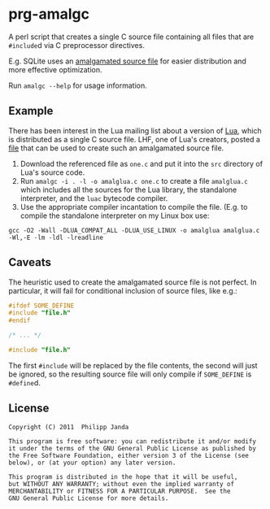 #                             prg-amalgc                             #

A perl script that creates a single C source file containing all files
that are `#include`d via C preprocessor directives.

E.g. SQLite uses an [amalgamated source file][1] for easier
distribution and more effective optimization.

  [1]: http://www.sqlite.org/amalgamation.html

Run `amalgc --help` for usage information.


##                              Example                             ##

There has been interest in the Lua mailing list about a version of
[Lua][2], which is distributed as a single C source file. LHF, one
of Lua's creators, posted a [file][3] that can be used to create such
an amalgamated source file.

1. Download the referenced file as `one.c` and put it into the `src`
   directory of Lua's source code.
2. Run `amalgc -i . -l -o amalglua.c one.c` to create a file
   `amalglua.c` which includes all the sources for the Lua library,
   the standalone interpreter, and the `luac` bytecode compiler.
3. Use the appropriate compiler incantation to compile the file. (E.g.
   to compile the standalone interpreter on my Linux box use:

```
gcc -O2 -Wall -DLUA_COMPAT_ALL -DLUA_USE_LINUX -o amalglua amalglua.c -Wl,-E -lm -ldl -lreadline
```

  [2]: http://www.lua.org/
  [3]: http://lua-users.org/lists/lua-l/2011-12/msg00249.html


##                              Caveats                             ##

The heuristic used to create the amalgamated source file is not
perfect. In particular, it will fail for conditional inclusion of
source files, like e.g.:

```C
#ifdef SOME_DEFINE
#include "file.h"
#endif

/* ... */

#include "file.h"
```

The first `#include` will be replaced by the file contents, the second
will just be ignored, so the resulting source file will only compile
if `SOME_DEFINE` is `#define`d.


##                              License                             ##

    Copyright (C) 2011  Philipp Janda
    
    This program is free software: you can redistribute it and/or modify
    it under the terms of the GNU General Public License as published by
    the Free Software Foundation, either version 3 of the License (see
    below), or (at your option) any later version.
    
    This program is distributed in the hope that it will be useful,
    but WITHOUT ANY WARRANTY; without even the implied warranty of
    MERCHANTABILITY or FITNESS FOR A PARTICULAR PURPOSE.  See the
    GNU General Public License for more details.


